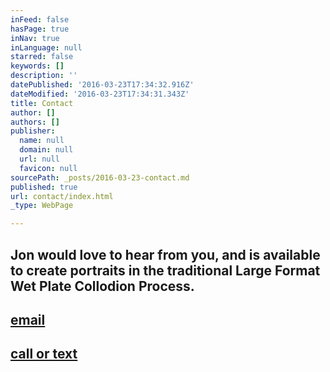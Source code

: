 ```yaml
---
inFeed: false
hasPage: true
inNav: true
inLanguage: null
starred: false
keywords: []
description: ''
datePublished: '2016-03-23T17:34:32.916Z'
dateModified: '2016-03-23T17:34:31.343Z'
title: Contact
author: []
authors: []
publisher:
  name: null
  domain: null
  url: null
  favicon: null
sourcePath: _posts/2016-03-23-contact.md
published: true
url: contact/index.html
_type: WebPage

---
```

## Jon would love to hear from you, and is available to create portraits in the traditional Large Format Wet Plate Collodion Process. 

## [email][0]

## [call or text][1]

[0]: jonadaskin@icloud.com
[1]: 204-963-0423